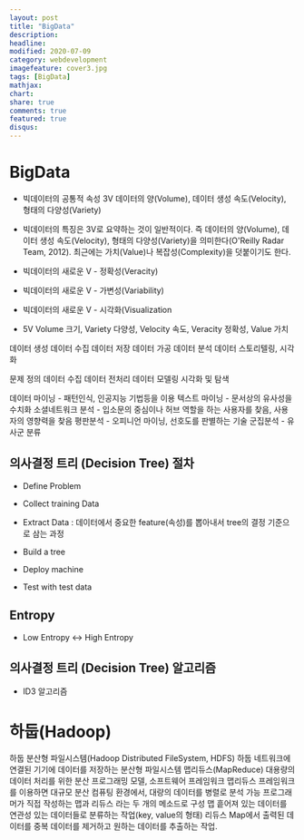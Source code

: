 ```yaml
---
layout: post
title: "BigData"
description: 
headline: 
modified: 2020-07-09
category: webdevelopment
imagefeature: cover3.jpg
tags: [BigData]
mathjax: 
chart: 
share: true
comments: true
featured: true
disqus:
---
```


# BigData
- 빅데이터의 공통적 속성 3V 
    데이터의 양(Volume), 데이터 생성 속도(Velocity), 형태의 다양성(Variety)
- 빅데이터의 특징은 3V로 요약하는 것이 일반적이다. 즉 데이터의 양(Volume), 데이터 생성 속도(Velocity), 형태의 다양성(Variety)을 의미한다(O'Reilly Radar Team, 2012). 최근에는 가치(Value)나 복잡성(Complexity)을 덧붙이기도 한다.


- 빅데이터의 새로운 V - 정확성(Veracity)
- 빅데이터의 새로운 V - 가변성(Variability)
- 빅데이터의 새로운 V - 시각화(Visualization

- 5V
    Volume 크기, Variety 다양성, Velocity 속도, Veracity 정확성, Value 가치


데이터 생성
데이터 수집
데이터 저장
데이터 가공
데이터 분석
데이터 스토리텔링, 시각화

문제 정의
데이터 수집
데이터 전처리
데이터 모델링
시각화 및 탐색


데이터 마이닝 - 패턴인식, 인공지능 기법등을 이용
텍스트 마이닝 - 문서상의 유사성을 수치화
소셜네트워크 분석 - 입소문의 중심이나 허브 역할을 하는 사용자를 찾음, 사용자의 영향력을 찾음
평판분석 - 오피니언 마이닝, 선호도를 판별하는 기술
군집분석 - 유사군 분류

## 의사결정 트리 (Decision Tree) 절차
- Define Problem
- Collect training Data

- Extract Data : 데이터에서 중요한 feature(속성)를 뽑아내서 tree의 결정 기준으로 삼는 과정
- Build a tree

- Deploy machine

- Test with test data

## Entropy
- Low Entropy <-> High Entropy

## 의사결정 트리 (Decision Tree) 알고리즘
- ID3 알고리즘



# 하둡(Hadoop)
하둡 분산형 파일시스템(Hadoop Distributed FileSystem, HDFS)
    하둡 네트워크에 연결된 기기에 데이터를 저장하는 분산형 파일시스템
맵리듀스(MapReduce)
    대용량의 데이터 처리를 위한 분산 프로그래밍 모델, 소프트웨어 프레임워크
    맵리듀스 프레임워크를 이용하면 대규모 분산 컴퓨팅 환경에서, 대량의 데이터를 병렬로 분석 가능
    프로그래머가 직접 작성하는 맵과 리듀스 라는 두 개의 메소드로 구성
    맵
        흩어져 있는 데이터를 연관성 있는 데이터들로 분류하는 작업(key, value의 형태)
    리듀스
        Map에서 출력된 데이터를 중복 데이터를 제거하고 원하는 데이터를 추출하는 작업.